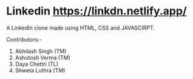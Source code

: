 # Linkedin https://linkdn.netlify.app/

A LinkedIn clone made using HTML, CSS and JAVASCIRPT.

Contributors:-

1. Abhilash Singh (TM)
2. Ashutosh Verma (TM)
3. Daya Chettri (TL)
4. Shweta Luthra (TM)


